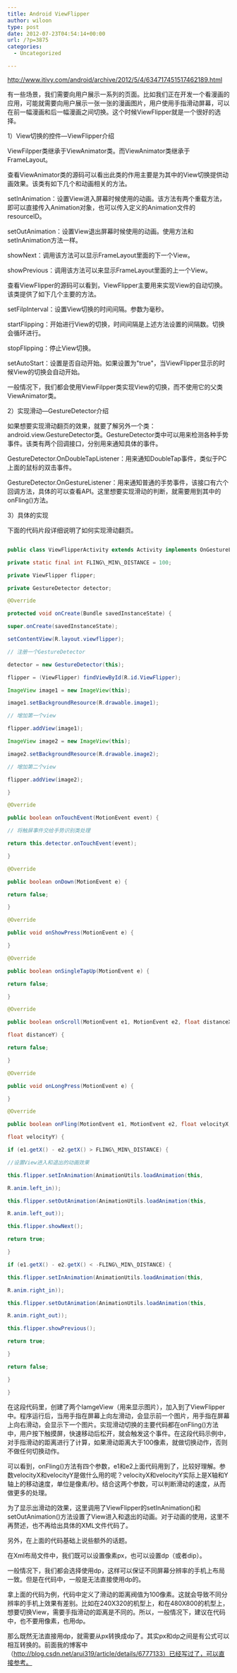 ```yaml
---
title: Android ViewFlipper
author: wiloon
type: post
date: 2012-07-23T04:54:14+00:00
url: /?p=3875
categories:
  - Uncategorized

---
```

http://www.itivy.com/android/archive/2012/5/4/634717451517462189.html

有一些场景，我们需要向用户展示一系列的页面。比如我们正在开发一个看漫画的应用，可能就需要向用户展示一张一张的漫画图片，用户使用手指滑动屏幕，可以在前一幅漫画和后一幅漫画之间切换。这个时候ViewFlipper就是一个很好的选择。


1）View切换的控件—ViewFlipper介绍

ViewFilpper类继承于ViewAnimator类。而ViewAnimator类继承于FrameLayout。

查看ViewAnimator类的源码可以看出此类的作用主要是为其中的View切换提供动画效果。该类有如下几个和动画相关的方法。

setInAnimation：设置View进入屏幕时候使用的动画。该方法有两个重载方法，即可以直接传入Animation对象，也可以传入定义的Animation文件的resourceID。

setOutAnimation：设置View退出屏幕时候使用的动画。使用方法和setInAnimation方法一样。

showNext：调用该方法可以显示FrameLayout里面的下一个View。

showPrevious：调用该方法可以来显示FrameLayout里面的上一个View。

查看ViewFlipper的源码可以看到，ViewFlipper主要用来实现View的自动切换。该类提供了如下几个主要的方法。

setFilpInterval：设置View切换的时间间隔。参数为毫秒。

startFlipping：开始进行View的切换，时间间隔是上述方法设置的间隔数。切换会循环进行。

stopFlipping：停止View切换。

setAutoStart：设置是否自动开始。如果设置为"true"，当ViewFlipper显示的时候View的切换会自动开始。

一般情况下，我们都会使用ViewFilpper类实现View的切换，而不使用它的父类ViewAnimator类。

2）实现滑动—GestureDetector介绍

如果想要实现滑动翻页的效果，就要了解另外一个类：android.view.GestureDetector类。GestureDetector类中可以用来检测各种手势事件。该类有两个回调接口，分别用来通知具体的事件。

GestureDetector.OnDoubleTapListener：用来通知DoubleTap事件，类似于PC上面的鼠标的双击事件。

GestureDetector.OnGestureListener：用来通知普通的手势事件，该接口有六个回调方法，具体的可以查看API。这里想要实现滑动的判断，就需要用到其中的onFling()方法。

3）具体的实现

下面的代码片段详细说明了如何实现滑动翻页。

```java

public class ViewFlipperActivity extends Activity implements OnGestureListener {

private static final int FLING\_MIN\_DISTANCE = 100;

private ViewFlipper flipper;

private GestureDetector detector;

@Override

protected void onCreate(Bundle savedInstanceState) {

super.onCreate(savedInstanceState);

setContentView(R.layout.viewflipper);

// 注册一个GestureDetector

detector = new GestureDetector(this);

flipper = (ViewFlipper) findViewById(R.id.ViewFlipper);

ImageView image1 = new ImageView(this);

image1.setBackgroundResource(R.drawable.image1);

// 增加第一个view

flipper.addView(image1);

ImageView image2 = new ImageView(this);

image2.setBackgroundResource(R.drawable.image2);

// 增加第二个view

flipper.addView(image2);

}

@Override

public boolean onTouchEvent(MotionEvent event) {

// 将触屏事件交给手势识别类处理

return this.detector.onTouchEvent(event);

}

@Override

public boolean onDown(MotionEvent e) {

return false;

}

@Override

public void onShowPress(MotionEvent e) {

}

@Override

public boolean onSingleTapUp(MotionEvent e) {

return false;

}

@Override

public boolean onScroll(MotionEvent e1, MotionEvent e2, float distanceX,

float distanceY) {

return false;

}

@Override

public void onLongPress(MotionEvent e) {

}

@Override

public boolean onFling(MotionEvent e1, MotionEvent e2, float velocityX,

float velocityY) {

if (e1.getX() - e2.getX() > FLING\_MIN\_DISTANCE) {

//设置View进入和退出的动画效果

this.flipper.setInAnimation(AnimationUtils.loadAnimation(this,

R.anim.left_in));

this.flipper.setOutAnimation(AnimationUtils.loadAnimation(this,

R.anim.left_out));

this.flipper.showNext();

return true;

}

if (e1.getX() - e2.getX() < -FLING\_MIN\_DISTANCE) {

this.flipper.setInAnimation(AnimationUtils.loadAnimation(this,

R.anim.right_in));

this.flipper.setOutAnimation(AnimationUtils.loadAnimation(this,

R.anim.right_out));

this.flipper.showPrevious();

return true;

}

return false;

}

}

```

在这段代码里，创建了两个IamgeView（用来显示图片），加入到了ViewFlipper中。程序运行后，当用手指在屏幕上向左滑动，会显示前一个图片，用手指在屏幕上向右滑动，会显示下一个图片。实现滑动切换的主要代码都在onFling()方法中，用户按下触摸屏，快速移动后松开，就会触发这个事件。在这段代码示例中，对手指滑动的距离进行了计算，如果滑动距离大于100像素，就做切换动作，否则不做任何切换动作。

可以看到，onFling()方法有四个参数，e1和e2上面代码用到了，比较好理解。参数velocityX和velocityY是做什么用的呢？velocityX和velocityY实际上是X轴和Y轴上的移动速度，单位是像素/秒。结合这两个参数，可以判断滑动的速度，从而做更多的处理。

为了显示出滑动的效果，这里调用了ViewFlipper的setInAnimation()和setOutAnimation()方法设置了View进入和退出的动画。对于动画的使用，这里不再赘述，也不再给出具体的XML文件代码了。

另外，在上面的代码基础上说些额外的话题。

在Xml布局文件中，我们既可以设置像素px，也可以设置dp（或者dip）。

一般情况下，我们都会选择使用dp，这样可以保证不同屏幕分辨率的手机上布局一致。但是在代码中，一般是无法直接使用dp的。

拿上面的代码为例，代码中定义了滑动的距离阀值为100像素。这就会导致不同分辨率的手机上效果有差别。比如在240X320的机型上，和在480X800的机型上，想要切换View，需要手指滑动的距离是不同的。所以，一般情况下，建议在代码中，也不要用像素，也用dp。

那么既然无法直接用dp，就需要从px转换成dp了。其实px和dp之间是有公式可以相互转换的。前面我的博客中（http://blog.csdn.net/arui319/article/details/6777133）已经写过了，可以直接参考。